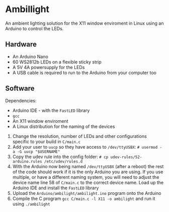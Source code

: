 # Ambillight
An ambient lighting solution for the X11 window enviroment in Linux using an Arduino to control the LEDs.

## Hardware
* An Arduino Nano
* 60 WS2812b LEDs on a flexible sticky strip
* A 5V 4A powersupply for the LEDs
* A USB cable is required to run to the Arduino from your computer too

## Software
Dependencies:
* Arduino IDE - with the `FastLED` library
* `gcc` 
* An X11 window enviroment
* A Linux distribution for the naming of the devices

1. Change the resolution, number of LEDs and other configurations specific to your build in `C/main.c`
1. Add your user to `uucp` so they have access to `/dev/ttyUSBX`: `# usermod -a -G uucp "$USERNAME"`
1. Copy the udev rule into the config folder: `# cp udev-rules/52-arduino.rules /etc/udev/rules.d`
1. With the Arduino now being named `/dev/ttyUSBX` (after a reboot) the rest of the code should work if it is the only Arduino you are using. If you use multiple, or have a different naming system, you will need to adjust the device name line 58 of `C/main.c` to the correct device name. Load up the Arduino IDE and install the `FastLED` library
1. Upload the `Arduino/ambilight/ambilight.ino` program onto the Arduino
1. Compile the C program `gcc C/main.c -l X11 -o ambilight` and run it using `./ambilight`

